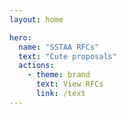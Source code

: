```yaml
---
layout: home

hero:
  name: "SSTAA RFCs"
  text: "Cute proposals"
  actions:
    - theme: brand
      text: View RFCs
      link: /text
---
```


